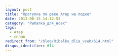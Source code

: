 ```yaml
---
layout: post
title: "Прогулка по реке Атер на лодке"
date: 2013-08-15 14:12:53
category: "Рыбалка_для_всех"
tags:
  - Атер
  - сплав
redirect_from: "/blog/Ribalka_dlia_vseh/614.html"
disqus_identifier: 614
---
```

